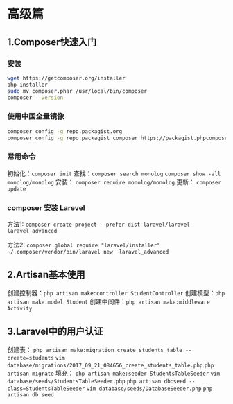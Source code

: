 # 高级篇
## 1.Composer快速入门
### 安装
```bash
wget https://getcomposer.org/installer
php installer
sudo mv composer.phar /usr/local/bin/composer
composer --version
```
### 使用中国全量镜像
```bash
composer config -g repo.packagist.org
composer config -g repo.packagist composer https://packagist.phpcomposer.com
```

### 常用命令
初始化：`composer init`
查找：`composer search monolog`
`composer show -all  monolog/monolog`
安装： `composer require monolog/monolog`
更新： `composer update`

### composer 安装 Larevel
方法1:
`composer create-project --prefer-dist laravel/laravel laravel_advanced`

方法2:
`composer global require "laravel/installer"`
`~/.composer/vendor/bin/laravel new  laravel_advanced`

## 2.Artisan基本使用
创建控制器：`php artisan make:controller StudentController`
创建模型：`php artisan make:model Student`
创建中间件：`php artisan make:middleware Activity`

## 3.Laravel中的用户认证
创建表：
`php artisan make:migration create_students_table --create=students`
`vim database/migrations/2017_09_21_084656_create_students_table.php`
`php artisan migrate`
填充：
`php artisan make:seeder StudentsTableSeeder`
`vim database/seeds/StudentsTableSeeder.php`
`php artisan db:seed --class=StudentsTableSeeder`
`vim database/seeds/DatabaseSeeder.php`
`php artisan db:seed`
